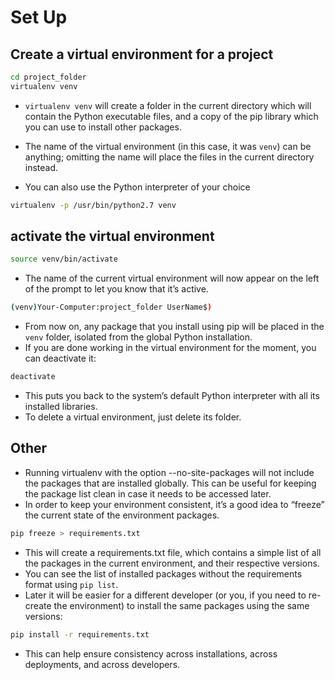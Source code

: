 # Set Up

## Create a virtual environment for a project

```bash
cd project_folder
virtualenv venv
```

- `virtualenv venv` will create a folder in the current directory which will contain the Python executable files, and a copy of the pip library which you can use to install other packages.
- The name of the virtual environment (in this case, it was `venv`) can be anything; omitting the name will place the files in the current directory instead.

- You can also use the Python interpreter of your choice

```bash
virtualenv -p /usr/bin/python2.7 venv
```

## activate the virtual environment

```bash
source venv/bin/activate
```

- The name of the current virtual environment will now appear on the left of the prompt to let you know that it’s active.

```bash
(venv)Your-Computer:project_folder UserName$)
```

- From now on, any package that you install using pip will be placed in the `venv` folder, isolated from the global Python installation.
- If you are done working in the virtual environment for the moment, you can deactivate it:

```bash
deactivate
```

- This puts you back to the system’s default Python interpreter with all its installed libraries.
- To delete a virtual environment, just delete its folder.

## Other

- Running virtualenv with the option --no-site-packages will not include the packages that are installed globally. This can be useful for keeping the package list clean in case it needs to be accessed later.
- In order to keep your environment consistent, it’s a good idea to “freeze” the current state of the environment packages.

```bash
pip freeze > requirements.txt
```

- This will create a requirements.txt file, which contains a simple list of all the packages in the current environment, and their respective versions.
- You can see the list of installed packages without the requirements format using `pip list`.
- Later it will be easier for a different developer (or you, if you need to re-create the environment) to install the same packages using the same versions:

```bash
pip install -r requirements.txt
```

- This can help ensure consistency across installations, across deployments, and across developers.
